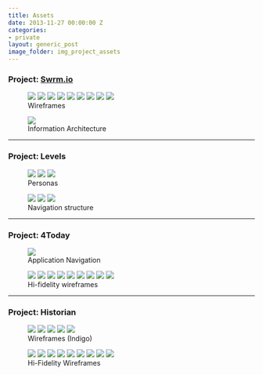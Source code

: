```yaml
---
title: Assets
date: 2013-11-27 00:00:00 Z
categories:
- private
layout: generic_post
image_folder: img_project_assets
---
```


<h3>Project: <a href="http://swrm.io">Swrm.io</a></h3>
<figure class="post-image-thumbnails">
	<img src="/img/img_project_assets/swrmio_wireframes_Page_1.jpg" class="post-thumbnail img-polaroid">
	<img src="/img/img_project_assets/swrmio_wireframes_Page_2.jpg" class="post-thumbnail img-polaroid">
	<img src="/img/img_project_assets/swrmio_wireframes_Page_3.jpg" class="post-thumbnail img-polaroid">
	<img src="/img/img_project_assets/swrmio_wireframes_Page_4.jpg" class="post-thumbnail img-polaroid">
	<img src="/img/img_project_assets/swrmio_wireframes_Page_5.jpg" class="post-thumbnail img-polaroid">
	<img src="/img/img_project_assets/swrmio_wireframes_Page_6.jpg" class="post-thumbnail img-polaroid
	">
	<img src="/img/img_project_assets/swrmio_wireframes_Page_7.jpg" class="post-thumbnail img-polaroid">
	<img src="/img/img_project_assets/swrmio_wireframes_Page_8.jpg" class="post-thumbnail img-polaroid">
	<img src="/img/img_project_assets/swrmio_wireframes_Page_9.jpg" class="post-thumbnail img-polaroid">
	<figcaption>Wireframes</figcaption>
</figure>
<figure class="post-image">
	<img src="/img/img_project_assets/swrmio_one.png">
	<figcaption>Information Architecture</figcaption>
</figure>

<hr>
<h3>Project: Levels</h3>
<figure class="post-image-thumbnails">
	<img src="/img/img_project_assets/levels/levels_Page_07.jpg" class="post-thumbnail img-polaroid">
	<img src="/img/img_project_assets/levels/levels_Page_08.jpg" class="post-thumbnail img-polaroid">
	<img src="/img/img_project_assets/levels/levels_Page_09.jpg" class="post-thumbnail img-polaroid">
	<figcaption>Personas</figcaption>
</figure>
<figure class="post-image-thumbnails">
	<img src="/img/img_project_assets/levels/levels_Page_15.jpg" class="post-thumbnail img-polaroid">
	<img src="/img/img_project_assets/levels/levels_Page_16.jpg" class="post-thumbnail img-polaroid">
	<img src="/img/img_project_assets/levels/levels_Page_17.jpg" class="post-thumbnail img-polaroid">
	<figcaption>Navigation structure</figcaption>
</figure>

<hr>
<h3>Project: 4Today</h3>
<figure class="post-image">
	<img src="/img/img_project_assets/4today/flow.png">
	<figcaption>Application Navigation</figcaption>
</figure>
<figure class="post-image-thumbnails">
	<img src="/img/img_project_assets/4today/1.png" class="post-thumbnail img-polaroid">
	<img src="/img/img_project_assets/4today/2.png" class="post-thumbnail img-polaroid">
	<img src="/img/img_project_assets/4today/3.png" class="post-thumbnail img-polaroid">
	<img src="/img/img_project_assets/4today/4.png" class="post-thumbnail img-polaroid">
	<img src="/img/img_project_assets/4today/5.png" class="post-thumbnail img-polaroid">
	<img src="/img/img_project_assets/4today/6.png" class="post-thumbnail img-polaroid">
	<img src="/img/img_project_assets/4today/7.png" class="post-thumbnail img-polaroid">
	<img src="/img/img_project_assets/4today/8.png" class="post-thumbnail img-polaroid">
	<img src="/img/img_project_assets/4today/9.png" class="post-thumbnail img-polaroid">
	<figcaption>Hi-fidelity wireframes</figcaption>
</figure>

<hr>
<h3>Project: Historian</h3>
<figure class="post-image-thumbnails">
	<img src="/img/img_project_assets/historian/wireframes/0.png" class="post-thumbnail img-polaroid">
	<img src="/img/img_project_assets/historian/wireframes/1.png" class="post-thumbnail img-polaroid">
	<img src="/img/img_project_assets/historian/wireframes/2.png" class="post-thumbnail img-polaroid">
	<img src="/img/img_project_assets/historian/wireframes/3.png" class="post-thumbnail img-polaroid">
	<img src="/img/img_project_assets/historian/wireframes/4.png" class="post-thumbnail img-polaroid">
	<figcaption>Wireframes (Indigo)</figcaption>
</figure>

<figure class="post-image-thumbnails">
	<img src="/img/img_project_assets/historian/hi-fid/0.png" class="post-thumbnail img-polaroid">
	<img src="/img/img_project_assets/historian/hi-fid/1.png" class="post-thumbnail img-polaroid">
	<img src="/img/img_project_assets/historian/hi-fid/2.png" class="post-thumbnail img-polaroid">
	<img src="/img/img_project_assets/historian/hi-fid/3.png" class="post-thumbnail img-polaroid">
	<img src="/img/img_project_assets/historian/hi-fid/4.png" class="post-thumbnail img-polaroid">
	<img src="/img/img_project_assets/historian/hi-fid/5.png" class="post-thumbnail img-polaroid">
	<img src="/img/img_project_assets/historian/hi-fid/6.png" class="post-thumbnail img-polaroid">
	<img src="/img/img_project_assets/historian/hi-fid/7.png" class="post-thumbnail img-polaroid">
	<img src="/img/img_project_assets/historian/hi-fid/8.png" class="post-thumbnail img-polaroid">
	<figcaption>Hi-Fidelity Wireframes</figcaption>
</figure>